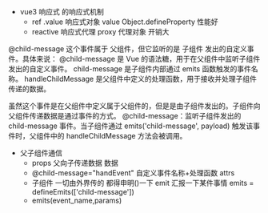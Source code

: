 - vue3 响应式 的响应式机制
  - ref .value 响应式对象 value Object.defineProperty 性能好
  - reactive 响应式代理 proxy 代理对象 开销大 

@child-message 这个事件属于 父组件，但它监听的是 子组件 发出的自定义事件。具体来说：
@child-message 是 Vue 的语法糖，用于在父组件中监听子组件发出的自定义事件。
child-message 是子组件内部通过 emits 函数触发的事件名称。
handleChildMessage 是父组件中定义的处理函数，用于接收并处理子组件传递的数据。

虽然这个事件是在父组件中定义属于父组件的，但是是由子组件发出的。子组件向父组件传递数据是通过事件的方式。
@child-message：监听子组件发出的 child-message 事件。当子组件通过 emits('child-message', payload) 触发该事件时，父组件中的 handleChildMessage 方法会被调用。

- 父子组件通信
  - props 父向子传递数据 数据 
  - @child-message="handEvent" 自定义事件名称+处理函数 attrs 
  - 子组件 一切由外界传的 都得申明()一下
    emit 汇报一下某件事情
    emits = defineEmits(['child-message'])
  - emits(event_name,params) 